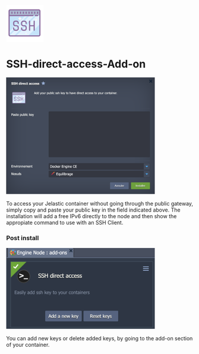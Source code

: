 <p align="left">
<img src="images/1000.svg" width="100">
</p>

# SSH-direct-access-Add-on

<p align="left">
<img src="images/deploy_key.png" width="400">
</p>

To access your Jelastic container without going through the public gateway, simply copy and paste your public key in the field indicated above.
The installation will add a free IPv6 directly to the node and then show the appropiate command to use with an SSH Client.

### Post install

<p align="left">
<img src="images/post_install.png" width="400">
</p>

You can add new keys or delete added keys, by going to the add-on section of your container.

